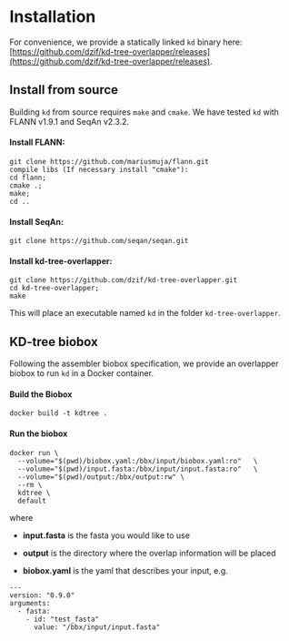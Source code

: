 # Installation

For convenience, we provide a statically linked `kd` binary here: [https://github.com/dzif/kd-tree-overlapper/releases](https://github.com/dzif/kd-tree-overlapper/releases).

## Install from source

Building `kd` from source requires `make` and `cmake`. We have tested `kd` with FLANN v1.9.1 and SeqAn v2.3.2. 

#### Install FLANN:

```
git clone https://github.com/mariusmuja/flann.git
compile libs (If necessary install "cmake"):
cd flann;
cmake .;
make;
cd ..
```

#### Install SeqAn:

```
git clone https://github.com/seqan/seqan.git
```

#### Install kd-tree-overlapper:

```
git clone https://github.com/dzif/kd-tree-overlapper.git
cd kd-tree-overlapper;
make
```

This will place an executable named `kd` in the folder `kd-tree-overlapper`.

## KD-tree biobox

Following the assembler biobox specification, we provide an overlapper biobox to run `kd` in a Docker container.

#### Build the Biobox

```
docker build -t kdtree .
```

#### Run the biobox

```
docker run \
  --volume="$(pwd)/biobox.yaml:/bbx/input/biobox.yaml:ro"   \
  --volume="$(pwd)/input.fasta:/bbx/input/input.fasta:ro"   \
  --volume="$(pwd)/output:/bbx/output:rw" \
  --rm \
  kdtree \
  default
```

where

  * **input.fasta** is the fasta you would like to use

  * **output** is the directory where the overlap information will be placed

  * **biobox.yaml** is the yaml that describes your input, e.g.

```
---
version: "0.9.0"
arguments:
  - fasta:
    - id: "test_fasta"
      value: "/bbx/input/input.fasta"
```
